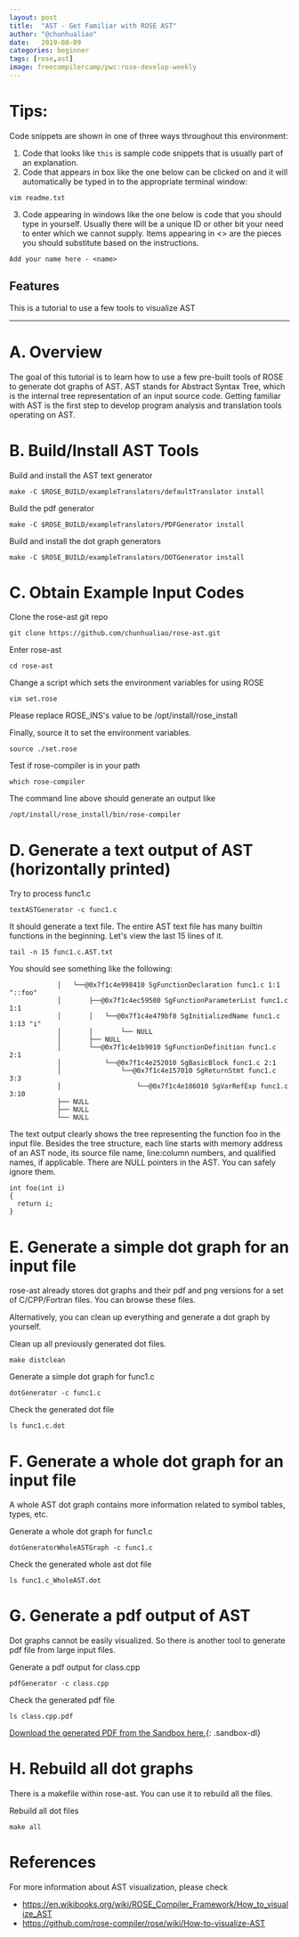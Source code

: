 ```yaml
---
layout: post
title:  "AST - Get Familiar with ROSE AST"
author: "@chunhualiao"
date:   2019-08-09
categories: beginner
tags: [rose,ast]
image: freecompilercamp/pwc:rose-develop-weekly
---
```


# Tips:

Code snippets are shown in one of three ways throughout this environment:

1. Code that looks like `this` is sample code snippets that is usually part of an explanation.
2. Code that appears in box like the one below can be clicked on and it will automatically be typed in to the appropriate terminal window:
```.term1
vim readme.txt
```

3. Code appearing in windows like the one below is code that you should type in yourself. Usually there will be a unique ID or other bit your need to enter which we cannot supply. Items appearing in <> are the pieces you should substitute based on the instructions.
```
Add your name here - <name>
```

## Features
This is a tutorial to use a few tools to visualize AST

---

# A. Overview

The goal of this tutorial is to learn how to use a few pre-built tools of ROSE to generate dot graphs of AST.
AST stands for Abstract Syntax Tree, which is the internal tree representation of an input source code.
Getting familiar with AST is the first step to develop program analysis and translation tools operating on AST.

# B. Build/Install AST Tools

Build and install the AST text generator
```.term1
make -C $ROSE_BUILD/exampleTranslators/defaultTranslator install
```

Build the pdf generator
```.term1
make -C $ROSE_BUILD/exampleTranslators/PDFGenerator install
```

Build and install the dot graph generators
```.term1
make -C $ROSE_BUILD/exampleTranslators/DOTGenerator install
```

# C. Obtain Example Input Codes

Clone the rose-ast git repo
```.term1
git clone https://github.com/chunhualiao/rose-ast.git
```
Enter rose-ast
```.term1
cd rose-ast
```
Change a script which sets the environment variables for using ROSE
```.term1
vim set.rose
```

Please replace ROSE_INS's value to be /opt/install/rose_install

Finally, source it to set the environment variables.
```.term1
source ./set.rose
```

Test if rose-compiler is in your path
```.term1
which rose-compiler
```

The command line above should generate an output like
```
/opt/install/rose_install/bin/rose-compiler
```

# D. Generate a text output of AST (horizontally printed)

Try to process func1.c
```.term1
textASTGenerator -c func1.c
```
It should generate a text file. 
The entire AST text file has many builtin functions in the beginning. 
Let's view the last 15 lines of it.
```.term1
tail -n 15 func1.c.AST.txt
```
You should see something like the following:
```
            │   └──@0x7f1c4e998410 SgFunctionDeclaration func1.c 1:1 "::foo"
            │       ├──@0x7f1c4ec59500 SgFunctionParameterList func1.c 1:1
            │       │   └──@0x7f1c4e479bf8 SgInitializedName func1.c 1:13 "i"
            │       │       └── NULL
            │       ├── NULL
            │       └──@0x7f1c4e1b9010 SgFunctionDefinition func1.c 2:1
            │           └──@0x7f1c4e252010 SgBasicBlock func1.c 2:1
            │               └──@0x7f1c4e157010 SgReturnStmt func1.c 3:3
            │                   └──@0x7f1c4e186010 SgVarRefExp func1.c 3:10
            ├── NULL
            ├── NULL
            └── NULL
```
The text output clearly shows the tree representing the function foo in the input file. Besides the tree structure, each line starts with memory address of an AST node, its source file name, line:column numbers, and qualified names, if applicable. There are NULL pointers in the AST. You can safely ignore them. 
```
int foo(int i)
{
  return i;
}
```

# E. Generate a simple dot graph for an input file
rose-ast already stores dot graphs and their pdf and png versions for a set of C/CPP/Fortran files.
You can browse these files.

Alternatively, you can clean up everything and generate a dot graph by yourself.


Clean up all previously generated dot files.
```.term1
make distclean
```

Generate a simple dot graph for func1.c
```.term1
dotGenerator -c func1.c
```

Check the generated dot file
```.term1
ls func1.c.dot
```

# F. Generate a whole dot graph for an input file
A whole AST dot graph contains more information related to symbol tables, types, etc.

Generate a whole dot graph for func1.c
```.term1
dotGeneratorWholeASTGraph -c func1.c
```

Check the generated whole ast dot file
```.term1
ls func1.c_WholeAST.dot
```

# G. Generate a pdf output of AST
Dot graphs cannot be easily visualized. So there is another tool to generate pdf file from large input files.

Generate a pdf output for class.cpp
```.term1
pdfGenerator -c class.cpp
```

Check the generated pdf file
```.term1
ls class.cpp.pdf
```

[Download the generated PDF from the Sandbox here.](/home/freecc/rose-ast/class.cpp.pdf;application/pdf){: .sandbox-dl}

# H. Rebuild all dot graphs

There is a makefile within rose-ast. You can use it to rebuild all the files.

Rebuild all dot files
```.term1
make all
```

# References

For more information about AST visualization, please check
* https://en.wikibooks.org/wiki/ROSE_Compiler_Framework/How_to_visualize_AST
* https://github.com/rose-compiler/rose/wiki/How-to-visualize-AST
